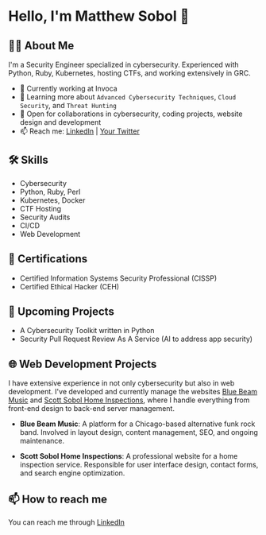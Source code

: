 # Hello, I'm Matthew Sobol 👋
## 👨‍💻 About Me

I'm a Security Engineer specialized in cybersecurity. Experienced with Python, Ruby, Kubernetes, hosting CTFs, and working extensively in GRC. 

- 🔭 Currently working at Invoca
- 🌱 Learning more about `Advanced Cybersecurity Techniques`, `Cloud Security`, and `Threat Hunting`
- 👯 Open for collaborations in cybersecurity, coding projects, website design and development
- 📫 Reach me: [LinkedIn](https://linkedin.com/in/matthew-sobol) | [Your Twitter](https://twitter.com/your-twitter)

## 🛠 Skills

- Cybersecurity
- Python, Ruby, Perl
- Kubernetes, Docker
- CTF Hosting
- Security Audits
- CI/CD
- Web Development

## 📖 Certifications

- Certified Information Systems Security Professional (CISSP)
- Certified Ethical Hacker (CEH)

## 🎯 Upcoming Projects

- A Cybersecurity Toolkit written in Python
- Security Pull Request Review As A Service (AI to address app security)

## 🌐 Web Development Projects

I have extensive experience in not only cybersecurity but also in web development. I've developed and currently manage the websites [Blue Beam Music](https://bluebeammusic.com) and [Scott Sobol Home Inspections](https://scottsobolhomeinspections.com), where I handle everything from front-end design to back-end server management.

- **Blue Beam Music**: A platform for a Chicago-based alternative funk rock band. Involved in layout design, content management, SEO, and ongoing maintenance.
    
- **Scott Sobol Home Inspections**: A professional website for a home inspection service. Responsible for user interface design, contact forms, and search engine optimization.

## 📫 How to reach me

You can reach me through [LinkedIn](https://linkedin.com/in/matthew-sobol)
